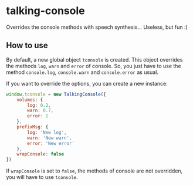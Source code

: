 # talking-console

Overrides the console methods with speech synthesis... Useless, but fun :)

## How to use

By default, a new global object `tconsole` is created. This object overrides the methods `log`, `warn` and `error` of console.
So, you just have to use the method `console.log`, `console.warn` and `console.error` as usual.

If you want to override the options, you can create a new instance:

```javascript
window.tconsole = new TalkingConsole({
	volumes: {
        log: 0.2,
        warn: 0.7,
        error: 1
    },
	prefixMsg: {
        log: 'New log',
        warn: 'New warn',
        error: 'New error'
    },
    wrapConsole: false
})
``` 

If `wrapConsole` is set to `false`, the methods of console are not overridden, you will have to use `tconsole`.
